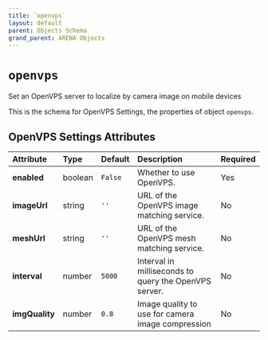 ```yaml
---
title: `openvps`
layout: default
parent: Objects Schema
grand_parent: ARENA Objects
---
```


<!--CAUTION: This file is autogenerated from https://github.com/arenaxr/arena-schemas. Changes made here may be overwritten.-->


`openvps`
=========


Set an OpenVPS server to localize by camera image on mobile devices

This is the schema for OpenVPS Settings, the properties of object `openvps`.

OpenVPS Settings Attributes
----------------------------

|Attribute|Type|Default|Description|Required|
| :--- | :--- | :--- | :--- | :--- |
|**enabled**|boolean|```False```|Whether to use OpenVPS.|Yes|
|**imageUrl**|string|```''```|URL of the OpenVPS image matching service.|No|
|**meshUrl**|string|```''```|URL of the OpenVPS mesh matching service.|No|
|**interval**|number|```5000```|Interval in milliseconds to query the OpenVPS server.|No|
|**imgQuality**|number|```0.8```|Image quality to use for camera image compression|No|
